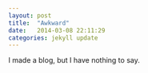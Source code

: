 ```yaml
---
layout: post
title:  "Awkward"
date:   2014-03-08 22:11:29
categories: jekyll update
---
```


I made a blog, but I have nothing to say.